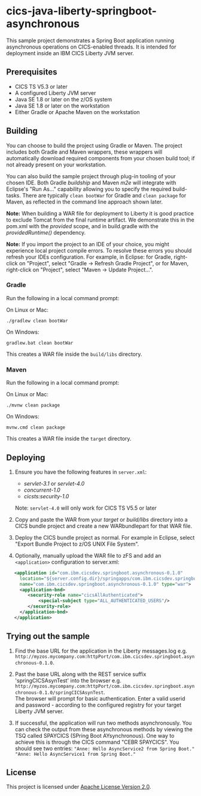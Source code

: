 # cics-java-liberty-springboot-asynchronous

This sample project demonstrates a Spring Boot application running asynchronous operations on CICS-enabled threads. It is intended for deployment inside an IBM CICS Liberty JVM server.

## Prerequisites

  - CICS TS V5.3 or later
  - A configured Liberty JVM server 
  - Java SE 1.8 or later on the z/OS system
  - Java SE 1.8 or later on the workstation
  - Either Gradle or Apache Maven on the workstation

## Building 

You can choose to build the project using Gradle or Maven. The project includes both Gradle and Maven wrappers, these wrappers will automatically download required components from your chosen build tool; if not already present on your workstation.

You can also build the sample project through plug-in tooling of your chosen IDE. Both Gradle *buildship* and Maven *m2e* will integrate with Eclipse's "Run As..." capability allowing you to specify the required build-tasks. There are typically `clean bootWar` for Gradle and `clean package` for Maven, as reflected in the command line approach shown later.

**Note:** When building a WAR file for deployment to Liberty it is good practice to exclude Tomcat from the final runtime artifact. We demonstrate this in the pom.xml with the *provided* scope, and in build.gradle with the *providedRuntime()* dependency.

**Note:** If you import the project to an IDE of your choice, you might experience local project compile errors. To resolve these errors you should refresh your IDEs configuration. For example, in Eclipse: for Gradle, right-click on "Project", select "Gradle -> Refresh Gradle Project", or for Maven, right-click on "Project", select "Maven -> Update Project...".

### Gradle

Run the following in a local command prompt:

On Linux or Mac:

```shell
./gradlew clean bootWar
```
On Windows:

```shell
gradlew.bat clean bootWar
```

This creates a WAR file inside the `build/libs` directory.

### Maven


Run the following in a local command prompt:

On Linux or Mac:

```shell
./mvnw clean package
```

On Windows:

```shell
mvnw.cmd clean package
```

This creates a WAR file inside the `target` directory.


## Deploying

1. Ensure you have the following features in `server.xml`:           
    - *servlet-3.1* or *servlet-4.0*
    - *concurrent-1.0*
    - *cicsts:security-1.0*
    
   Note: `servlet-4.0` will only work for CICS TS V5.5 or later
                
2. Copy and paste the WAR from your *target* or *build/libs* directory into a CICS bundle project and create a new WARbundlepart for that WAR file. 

3. Deploy the CICS bundle project as normal. For example in Eclipse, select "Export Bundle Project to z/OS UNIX File System".

4. Optionally, manually upload the WAR file to zFS and add an `<application>` configuration to server.xml:

``` XML
   <application id="com.ibm.cicsdev.springboot.asynchronous-0.1.0"  
     location="${server.config.dir}/springapps/com.ibm.cicsdev.springboot.asynchronous-0.1.0.war"  
     name="com.ibm.cicsdev.springboot.asynchronous-0.1.0" type="war">
     <application-bnd>
        <security-role name="cicsAllAuthenticated">
            <special-subject type="ALL_AUTHENTICATED_USERS"/>
        </security-role>
     </application-bnd>  
   </application>
```

## Trying out the sample

1. Find the base URL for the application in the Liberty messages.log e.g.  `http://myzos.mycompany.com:httpPort/com.ibm.cicsdev.springboot.asynchronous-0.1.0`.

2. Past the base URL along with the REST service suffix 'springCICSAsynTest' into the browser  e.g.  `http://myzos.mycompany.com:httpPort/com.ibm.cicsdev.springboot.asynchronous-0.1.0/springCICSAsynTest`.  
The browser will prompt for basic authentication. Enter a valid userid and password - according to the configured registry for your target Liberty JVM server.

3. If successful, the application will run two methods asynchronously. You can check the output from these asynchronous methods by viewing the TSQ called SPAYCICS (SPring Boot AYsynchronous). One way to achieve this is through the CICS command "CEBR SPAYCICS". You should see two entries:  `"Anne: Hello AsyncService2 from Spring Boot."`  `"Anne: Hello AsyncService1 from Spring Boot."`
    
## License
This project is licensed under [Apache License Version 2.0](LICENSE). 
     